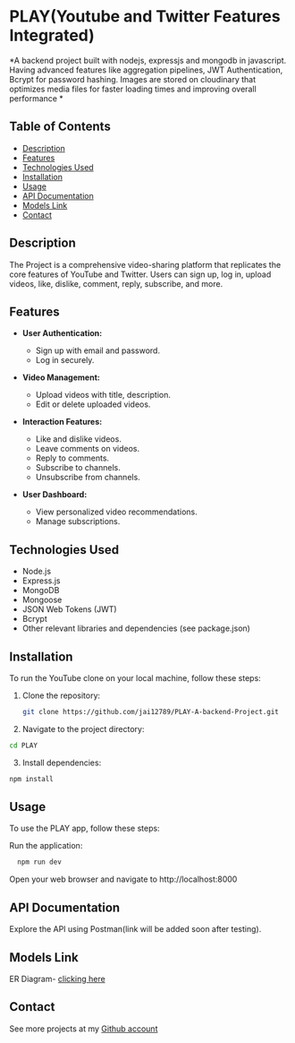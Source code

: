 
# PLAY(Youtube and Twitter Features Integrated)

*A backend project built with nodejs, expressjs and mongodb in javascript. Having advanced features like aggregation pipelines, JWT Authentication, Bcrypt for password hashing. Images are stored on cloudinary that optimizes media files for faster loading times and improving overall performance *

## Table of Contents

- [Description](#description)
- [Features](#features)
- [Technologies Used](#technologies-used)
- [Installation](#installation)
- [Usage](#usage)
- [API Documentation](#api-documentation)
- [Models Link](#models-link)
- [Contact](#contact)


## Description


The Project is a comprehensive video-sharing platform that replicates the core features of YouTube and Twitter. Users can sign up, log in, upload videos, like, dislike, comment, reply, subscribe, and more.

## Features

- **User Authentication:**
  - Sign up with email and password.
  - Log in securely.

- **Video Management:**
  - Upload videos with title, description.
  - Edit or delete uploaded videos.

- **Interaction Features:**
  - Like and dislike videos.
  - Leave comments on videos.
  - Reply to comments.
  - Subscribe to channels.
  - Unsubscribe from channels.

- **User Dashboard:**
  - View personalized video recommendations.
  - Manage subscriptions.

## Technologies Used
- Node.js
- Express.js
- MongoDB
- Mongoose
- JSON Web Tokens (JWT)
- Bcrypt
- Other relevant libraries and dependencies (see package.json)

## Installation

To run the YouTube clone on your local machine, follow these steps:

1. Clone the repository:
   ```bash
   git clone https://github.com/jai12789/PLAY-A-backend-Project.git
   ```

3. Navigate to the project directory:

  ```bash
  cd PLAY
  ```
3. Install dependencies:
  ```bash
  npm install
  ```

## Usage

To use the PLAY app, follow these steps:

Run the application:
  ```bash
    npm run dev
  ```    
Open your web browser and navigate to http://localhost:8000

## API Documentation

Explore the API using Postman(link will be added soon after testing).

## Models Link

ER Diagram- [clicking here](https://app.eraser.io/workspace/ITkBvzxW522vLMVEN216?origin=share)

## Contact

See more projects at my [Github account](https://github.com/jai12789)

